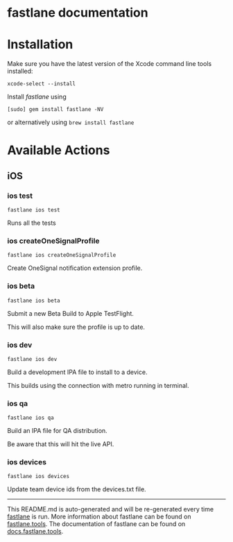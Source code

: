 fastlane documentation
================
# Installation

Make sure you have the latest version of the Xcode command line tools installed:

```
xcode-select --install
```

Install _fastlane_ using
```
[sudo] gem install fastlane -NV
```
or alternatively using `brew install fastlane`

# Available Actions
## iOS
### ios test
```
fastlane ios test
```
Runs all the tests
### ios createOneSignalProfile
```
fastlane ios createOneSignalProfile
```
Create OneSignal notification extension profile.
### ios beta
```
fastlane ios beta
```
Submit a new Beta Build to Apple TestFlight.

This will also make sure the profile is up to date.
### ios dev
```
fastlane ios dev
```
Build a development IPA file to install to a device.

This builds using the connection with metro running in terminal.
### ios qa
```
fastlane ios qa
```
Build an IPA file for QA distribution.

Be aware that this will hit the live API.
### ios devices
```
fastlane ios devices
```
Update team device ids from the devices.txt file.

----

This README.md is auto-generated and will be re-generated every time [fastlane](https://fastlane.tools) is run.
More information about fastlane can be found on [fastlane.tools](https://fastlane.tools).
The documentation of fastlane can be found on [docs.fastlane.tools](https://docs.fastlane.tools).
